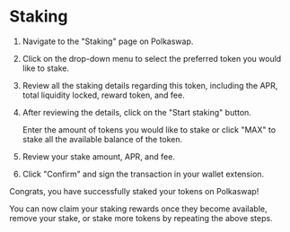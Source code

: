 # Staking

1. Navigate to the "Staking" page on Polkaswap.
2. Click on the drop-down menu to select the preferred token you would like to stake.
3. Review all the staking details regarding this token, including the APR, total liquidity locked, reward token, and fee.
4.  After reviewing the details, click on the "Start staking" button.

    Enter the amount of tokens you would like to stake or click "MAX" to stake all the available balance of the token.
5. Review your stake amount, APR, and fee.
6. Click "Confirm" and sign the transaction in your wallet extension.

Congrats, you have successfully staked your tokens on Polkaswap!

You can now claim your staking rewards once they become available, remove your stake, or stake more tokens by repeating the above steps.
